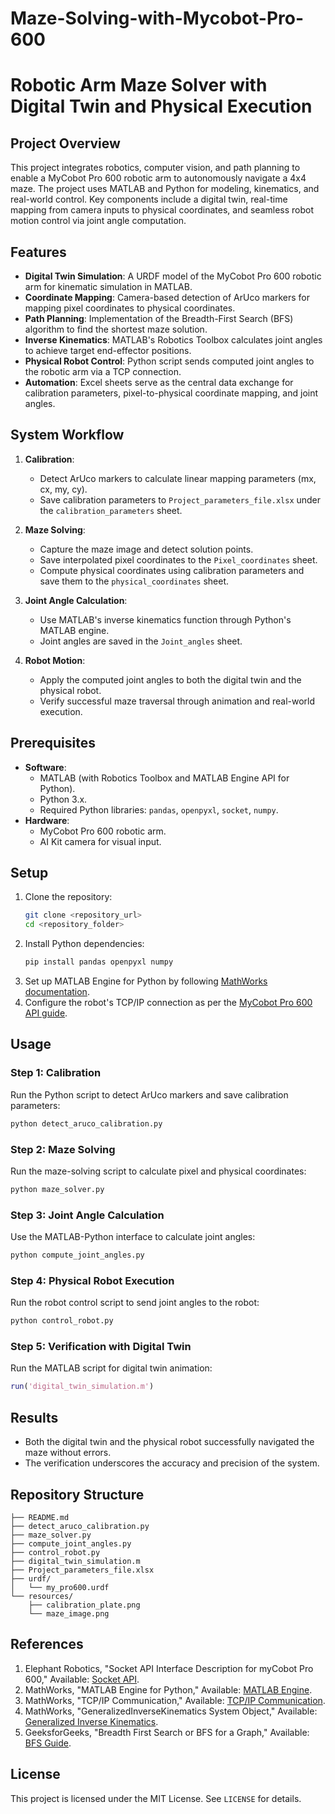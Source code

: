 # Maze-Solving-with-Mycobot-Pro-600

# Robotic Arm Maze Solver with Digital Twin and Physical Execution

## Project Overview
This project integrates robotics, computer vision, and path planning to enable a MyCobot Pro 600 robotic arm to autonomously navigate a 4x4 maze. The project uses MATLAB and Python for modeling, kinematics, and real-world control. Key components include a digital twin, real-time mapping from camera inputs to physical coordinates, and seamless robot motion control via joint angle computation.

## Features
- **Digital Twin Simulation**: A URDF model of the MyCobot Pro 600 robotic arm for kinematic simulation in MATLAB.
- **Coordinate Mapping**: Camera-based detection of ArUco markers for mapping pixel coordinates to physical coordinates.
- **Path Planning**: Implementation of the Breadth-First Search (BFS) algorithm to find the shortest maze solution.
- **Inverse Kinematics**: MATLAB's Robotics Toolbox calculates joint angles to achieve target end-effector positions.
- **Physical Robot Control**: Python script sends computed joint angles to the robotic arm via a TCP connection.
- **Automation**: Excel sheets serve as the central data exchange for calibration parameters, pixel-to-physical coordinate mapping, and joint angles.

## System Workflow
1. **Calibration**:
   - Detect ArUco markers to calculate linear mapping parameters (mx, cx, my, cy).
   - Save calibration parameters to `Project_parameters_file.xlsx` under the `calibration_parameters` sheet.

2. **Maze Solving**:
   - Capture the maze image and detect solution points.
   - Save interpolated pixel coordinates to the `Pixel_coordinates` sheet.
   - Compute physical coordinates using calibration parameters and save them to the `physical_coordinates` sheet.

3. **Joint Angle Calculation**:
   - Use MATLAB's inverse kinematics function through Python's MATLAB engine.
   - Joint angles are saved in the `Joint_angles` sheet.

4. **Robot Motion**:
   - Apply the computed joint angles to both the digital twin and the physical robot.
   - Verify successful maze traversal through animation and real-world execution.

## Prerequisites
- **Software**:
  - MATLAB (with Robotics Toolbox and MATLAB Engine API for Python).
  - Python 3.x.
  - Required Python libraries: `pandas`, `openpyxl`, `socket`, `numpy`.
- **Hardware**:
  - MyCobot Pro 600 robotic arm.
  - AI Kit camera for visual input.

## Setup
1. Clone the repository:
   ```bash
   git clone <repository_url>
   cd <repository_folder>
   ```
2. Install Python dependencies:
   ```bash
   pip install pandas openpyxl numpy
   ```
3. Set up MATLAB Engine for Python by following [MathWorks documentation](https://www.mathworks.com/help/matlab/matlab-engine-for-python.html).
4. Configure the robot's TCP/IP connection as per the [MyCobot Pro 600 API guide](https://docs.elephantrobotics.com/docs/gitbook-en/2-serialproduct/2.3-myCobot_Pro_600/2.3.5%20socket%20API%20interface%20description.html).

## Usage
### Step 1: Calibration
Run the Python script to detect ArUco markers and save calibration parameters:
```bash
python detect_aruco_calibration.py
```

### Step 2: Maze Solving
Run the maze-solving script to calculate pixel and physical coordinates:
```bash
python maze_solver.py
```

### Step 3: Joint Angle Calculation
Use the MATLAB-Python interface to calculate joint angles:
```bash
python compute_joint_angles.py
```

### Step 4: Physical Robot Execution
Run the robot control script to send joint angles to the robot:
```bash
python control_robot.py
```

### Step 5: Verification with Digital Twin
Run the MATLAB script for digital twin animation:
```matlab
run('digital_twin_simulation.m')
```

## Results
- Both the digital twin and the physical robot successfully navigated the maze without errors.
- The verification underscores the accuracy and precision of the system.

## Repository Structure
```
├── README.md
├── detect_aruco_calibration.py
├── maze_solver.py
├── compute_joint_angles.py
├── control_robot.py
├── digital_twin_simulation.m
├── Project_parameters_file.xlsx
├── urdf/
│   └── my_pro600.urdf
└── resources/
    ├── calibration_plate.png
    └── maze_image.png
```

## References
1. Elephant Robotics, "Socket API Interface Description for myCobot Pro 600," Available: [Socket API](https://docs.elephantrobotics.com/docs/gitbook-en/2-serialproduct/2.3-myCobot_Pro_600/2.3.5%20socket%20API%20interface%20description.html).
2. MathWorks, "MATLAB Engine for Python," Available: [MATLAB Engine](https://www.mathworks.com/help/matlab/matlab-engine-for-python.html).
3. MathWorks, "TCP/IP Communication," Available: [TCP/IP Communication](https://www.mathworks.com/help/matlab/matlab-engine/tcp-ip-communication.html).
4. MathWorks, "GeneralizedInverseKinematics System Object," Available: [Generalized Inverse Kinematics](https://www.mathworks.com/help/robotics/ref/generalizedinversekinematics-system-object.html).
5. GeeksforGeeks, "Breadth First Search or BFS for a Graph," Available: [BFS Guide](https://www.geeksforgeeks.org/breadth-first-search-or-bfs-for-a-graph/).

## License
This project is licensed under the MIT License. See `LICENSE` for details.

